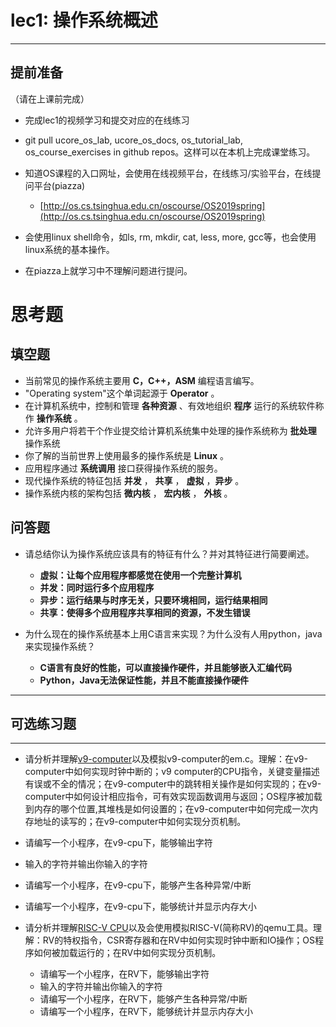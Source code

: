 # lec1: 操作系统概述

---

## **提前准备**

（请在上课前完成）

* 完成lec1的视频学习和提交对应的在线练习
* git pull ucore\_os\_lab, ucore\_os\_docs, os\_tutorial\_lab, os\_course\_exercises in github repos。这样可以在本机上完成课堂练习。
* 知道OS课程的入口网址，会使用在线视频平台，在线练习/实验平台，在线提问平台\(piazza\)
  * [http://os.cs.tsinghua.edu.cn/oscourse/OS2019spring](http://os.cs.tsinghua.edu.cn/oscourse/OS2019spring)


* 会使用linux shell命令，如ls, rm, mkdir, cat, less, more, gcc等，也会使用linux系统的基本操作。
* 在piazza上就学习中不理解问题进行提问。



# 思考题

## 填空题

* 当前常见的操作系统主要用 **C，C++，ASM** 编程语言编写。
* "Operating system"这个单词起源于 **Operator** 。
* 在计算机系统中，控制和管理 **各种资源** 、有效地组织 **程序** 运行的系统软件称作 **操作系统** 。
* 允许多用户将若干个作业提交给计算机系统集中处理的操作系统称为 **批处理** 操作系统
* 你了解的当前世界上使用最多的操作系统是 **Linux** 。
* 应用程序通过 **系统调用** 接口获得操作系统的服务。
* 现代操作系统的特征包括 **并发** ， **共享** ， **虚拟** ，**异步** 。
* 操作系统内核的架构包括 **微内核** ， **宏内核** ， **外核** 。


## 问答题

- 请总结你认为操作系统应该具有的特征有什么？并对其特征进行简要阐述。

  - **虚拟：让每个应用程序都感觉在使用一个完整计算机**
  - **并发：同时运行多个应用程序**
  - **异步：运行结果与时序无关，只要环境相同，运行结果相同**
  - **共享：使得多个应用程序共享相同的资源，不发生错误**

- 为什么现在的操作系统基本上用C语言来实现？为什么没有人用python，java来实现操作系统？

  - **C语言有良好的性能，可以直接操作硬件，并且能够嵌入汇编代码**
  - **Python，Java无法保证性能，并且不能直接操作硬件**

---

## 可选练习题

---

- 请分析并理解[v9\-computer](https://github.com/chyyuu/os_tutorial_lab/blob/master/v9_computer/docs/v9_computer.md)以及模拟v9\-computer的em.c。理解：在v9\-computer中如何实现时钟中断的；v9 computer的CPU指令，关键变量描述有误或不全的情况；在v9\-computer中的跳转相关操作是如何实现的；在v9\-computer中如何设计相应指令，可有效实现函数调用与返回；OS程序被加载到内存的哪个位置,其堆栈是如何设置的；在v9\-computer中如何完成一次内存地址的读写的；在v9\-computer中如何实现分页机制。


- 请编写一个小程序，在v9-cpu下，能够输出字符


- 输入的字符并输出你输入的字符


- 请编写一个小程序，在v9-cpu下，能够产生各种异常/中断


- 请编写一个小程序，在v9-cpu下，能够统计并显示内存大小



- 请分析并理解[RISC-V CPU](http://www.riscvbook.com/chinese/)以及会使用模拟RISC\-V(简称RV)的qemu工具。理解：RV的特权指令，CSR寄存器和在RV中如何实现时钟中断和IO操作；OS程序如何被加载运行的；在RV中如何实现分页机制。
  - 请编写一个小程序，在RV下，能够输出字符
  - 输入的字符并输出你输入的字符
  - 请编写一个小程序，在RV下，能够产生各种异常/中断
  - 请编写一个小程序，在RV下，能够统计并显示内存大小
